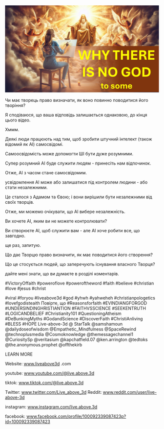 ![Video cover image](../cover.jpg "cover photo")

Чи має творець право визначати, як воно повинно поводитися його творіння?

Я сподіваюся, що ваша відповідь залишається однаковою, до кінця цього відео.

Хммм.

Деякі люди працюють над тим, щоб зробити штучний інтелект (також відомий як AI) самосвідомі.

Самоосвідомість може допомогти ШІ бути дуже розумними.

Супер розумний AI буде служити людям - принесіть нам відпочинок.

Отже, AI з часом стане самосвідомим.

усвідомлення AI може або залишатися під контролем людини - або стати незалежними.

Це сталося з Адамом та Євою; і вони вирішили бути незалежними від своїх творців.

Отже, ми можемо очікувати, що AI вибере незалежність.

Ви хочете AI, яким ви не можете контролювати?

Ви створюєте AI, щоб служити вам - але AI хоче робити все, що завгодно.

ще раз, запитую.

Що дає Творцю право визначити, як має поводитися його створення?

Що це стосується людей, що заперечують існування власного Творця?

дайте мені знати, що ви думаєте в розділі коментарів.


#VictoryOffaith #poweroflove #poweroftheword #faith #believe #christian #love #jesus #christ

#viral #foryou #liveabove3d #god #yhwh #yahweheh #christianpologetics #lovefgodisteaith Повірте, що #Reasonsforfaith #EVINDIANGFORGOD #UNDERSINDINGHRISTIANTION #FAITHVSSCIENCE #SEEKENTRUTH #LOGICANDBELIEF #Christianity101 #QuestioningAtheism #DeBunkingMyths #GodandScience #DiscoverFaith #ChristiAnliving #BLESS #HOPE Live-above-3d @ StarTalk @samshamoun @dailydoseofwisdom @Empathetic_Mindfulness @SpaceRewind @technoplusmedia @Cosmoknowledge @themessagechannel1 @CuriositySp @veritasium @kapchatfield.07 @ken.arrington @tedtoks @the.anonymous.prophet @offthekirb

LEARN MORE


Website: www.liveabove3d .com

youtube: www.youtube.com/@live.above.3d

tiktok: www.tiktok.com/@live.above.3d

Twitter: www.twitter.com/Live_above_3d   Reddit: www.reddit.com/user/live-above-3d

instagram: www.instagram.com/live.above.3d

facebook: www.facebook.com/profile/100092339087423p?id=100092339087423

